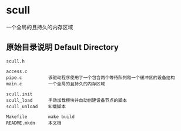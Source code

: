 scull
=====
一个全局的且持久的内存区域

原始目录说明 Default Directory
------------------------------
    scull.h
    
    access.c
    pipe.c          该驱动程序使用了一个包含两个等待队列和一个缓冲区的设备结构
    main.c          一个全局的且持久的内存区域
    
    scull.init
    scull_load      手动加载模块并自动创建设备节点的脚本
    scull_unload    卸载脚本
    
    Makefile        make build
    README.mkdn     本文档
